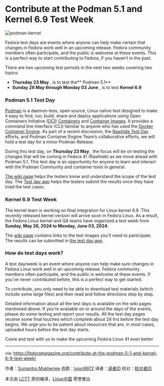 [#]: subject: "Contribute at the Podman 5.1 and Kernel 6.9 Test Week"
[#]: via: "https://fedoramagazine.org/contribute-at-the-podman-5-1-and-kernel-6-9-test-week/"
[#]: author: "Sumantro Mukherjee https://fedoramagazine.org/author/sumantrom/"
[#]: collector: "lujun9972/lctt-scripts-1705972010"
[#]: translator: " "
[#]: reviewer: " "
[#]: publisher: " "
[#]: url: " "

Contribute at the Podman 5.1 and Kernel 6.9 Test Week
======

![podman-kernel][1]

Fedora test days are events where anyone can help make certain that changes in Fedora work well in an upcoming release. Fedora community members often participate, and the public is welcome at these events. This is a perfect way to start contributing to Fedora, if you haven’t in the past.

There are two upcoming test periods in the next two weeks covering two topics:

  * **Thursday 23 May** , is to test the** Podman 5.1**
  * **Sunday 26 May through Monday 03 June** , is to test **Kernel 6.9**



### Podman 5.1 Test Day

[Podman][2] is a daemon-less, open source, Linux native tool designed to make it easy to find, run, build, share and deploy applications using Open Containers Initiative ([OCI][3]) [Containers][4] and [Container Images][5]. It provides a command line interface (CLI) familiar to anyone who has used the [Docker Container Engine][6]. As part of a recent discussion, the [Rawhide Test Day][7] efforts, and Podman Container Engine Team’s collaborative efforts, we will hold a test day for a minor Podman Release.

During this test day, on **Thursday 23 May** , the focus will be on testing the changes that will be coming in Fedora 41 (Rawhide) as we move ahead with Podman 5.1. This test day is an opportunity for anyone to learn and interact with the Podman Community and container tools in general.

[The wiki page][8] helps the testers know and understand the scope of the test day. The [Test day app][9] helps the testers submit the results once they have tried the test cases.

### Kernel 6.9 Test Week

The kernel team is working on final integration for Linux kernel 6.9. This recently released kernel version will arrive soon in Fedora Linux. As a result, the Fedora Linux kernel and QA teams have organized a test week from **Sunday, May 26, 2024 to Monday, June 03, 2024**.

The [wiki page][10] contains links to the test images you’ll need to participate. The results can be submitted in [the test day app][11].

### How do test days work?

A test day/week is an event where anyone can help make sure changes in Fedora Linux work well in an upcoming release. Fedora community members often participate, and the public is welcome at these events. If you’ve never contributed before, this is a perfect way to get started.

To contribute, you only need to be able to download test materials (which include some large files) and then read and follow directions step by step.

Detailed information about all the test days is available on the wiki pages mentioned above. If you’re available on or around the days of the events, please do some testing and report your results. All the test day pages receive some final touches which complete about 24 hrs before the test day begins. We urge you to be patient about resources that are, in most cases, uploaded hours before the test day starts.

Come and test with us to make the upcoming Fedora Linux 41 even better

--------------------------------------------------------------------------------

via: https://fedoramagazine.org/contribute-at-the-podman-5-1-and-kernel-6-9-test-week/

作者：[Sumantro Mukherjee][a]
选题：[lujun9972][b]
译者：[译者ID](https://github.com/译者ID)
校对：[校对者ID](https://github.com/校对者ID)

本文由 [LCTT](https://github.com/LCTT/TranslateProject) 原创编译，[Linux中国](https://linux.cn/) 荣誉推出

[a]: https://fedoramagazine.org/author/sumantrom/
[b]: https://github.com/lujun9972
[1]: https://fedoramagazine.org/wp-content/uploads/2022/08/test-days-kernel-5.19-816x345.jpg
[2]: http://podman.io/
[3]: https://www.opencontainers.org/
[4]: https://developers.redhat.com/blog/2018/02/22/container-terminology-practical-introduction/#h.j2uq93kgxe0e
[5]: https://developers.redhat.com/blog/2018/02/22/container-terminology-practical-introduction/#h.dqlu6589ootw
[6]: https://developers.redhat.com/blog/2018/02/22/container-terminology-practical-introduction/#h.6yt1ex5wfo3l
[7]: https://fedoraproject.org/wiki/User:Sumantrom/Draft/QA:SOP_Rawhide_TestDay
[8]: http://fedoraproject.org/wiki/Test_Day:2024-05-23_Podman_5.1
[9]: https://testdays.fedoraproject.org/events/188
[10]: http://fedoraproject.org/wiki/Test_Day:2024-05-26_Kernel_6.9_Test_Week
[11]: https://testdays.fedoraproject.org/events/187
